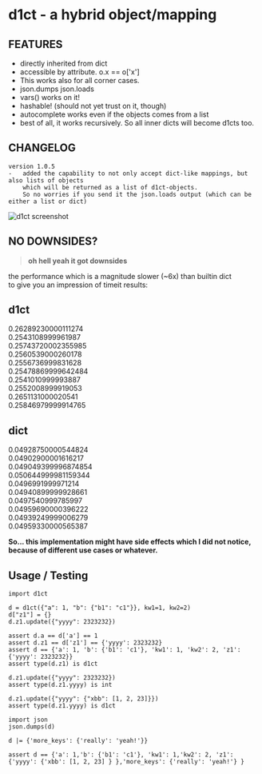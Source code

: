 d1ct - a hybrid object/mapping
===

FEATURES
---
 - directly inherited from dict
 - accessible by attribute.   o.x == o['x'] 
 - This works also for all corner cases.
 - json.dumps json.loads
 - vars() works on it!
 - hashable! (should not yet trust on it, though)
 - autocomplete works even if the objects comes from a list
 - best of all, it works recursively. So all inner dicts will become d1cts too.

CHANGELOG
---
    version 1.0.5
    -   added the capability to not only accept dict-like mappings, but also lists of objects
        which will be returned as a list of d1ct-objects. 
        So no worries if you send it the json.loads output (which can be either a list or dict)

   
  ![d1ct screenshot](https://i.imgur.com/AKStFpo_d.webp?maxwidth=780&fidelity=grand)  
  

NO DOWNSIDES?
--- 
>**oh hell yeah it got downsides**  
  
   the performance which is a magnitude slower (~6x) than builtin dict  
   to give you an impression of timeit results:
   
   **d1ct**
   -----
  0.26289230000111274  
  0.2543108999961987  
  0.25743720002355985  
  0.2560539000260178  
  0.2556736999831628  
  0.25478869999642484  
  0.2541010999993887  
  0.2552008999919053  
  0.2651131000020541  
  0.25846979999914765  
   
  **dict**
  -----
  0.04928750000544824  
  0.04902900001616217  
  0.049049399996874854  
  0.050644999981159344  
  0.0496991999971214  
  0.04940899999928661  
  0.0497540999785997  
  0.04959690000396222  
  0.04939249999006279  
  0.04959330000565387   
      

  **So... this implementation might have side effects which I did not notice, because of different use cases or whatever.**
   
 
 Usage / Testing 
 ----
   
    import d1ct
    
    d = d1ct({"a": 1, "b": {"b1": "c1"}}, kw1=1, kw2=2)
    d["z1"] = {}
    d.z1.update({"yyyy": 2323232})
    
    assert d.a == d['a'] == 1
    assert d.z1 == d['z1'] == {'yyyy': 2323232}
    assert d == {'a': 1, 'b': {'b1': 'c1'}, 'kw1': 1, 'kw2': 2, 'z1': {'yyyy': 2323232}}
    assert type(d.z1) is d1ct
    
    d.z1.update({"yyyy": 2323232})
    assert type(d.z1.yyyy) is int
    
    d.z1.update({"yyyy": {"xbb": [1, 2, 23]}})
    assert type(d.z1.yyyy) is d1ct
    
    import json
    json.dumps(d)
    
    d |= {'more_keys': {'really': 'yeah!'}}
    
    assert d == {'a': 1,'b': {'b1': 'c1'}, 'kw1': 1,'kw2': 2, 'z1': {'yyyy': {'xbb': [1, 2, 23] } },'more_keys': {'really': 'yeah!'} }

